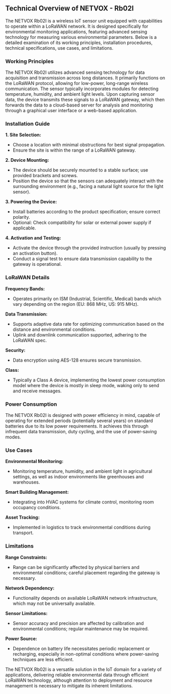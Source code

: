 ## Technical Overview of NETVOX - Rb02I

The NETVOX Rb02I is a wireless IoT sensor unit equipped with capabilities to operate within a LoRaWAN network. It is designed specifically for environmental monitoring applications, featuring advanced sensing technology for measuring various environmental parameters. Below is a detailed examination of its working principles, installation procedures, technical specifications, use cases, and limitations.

### Working Principles

The NETVOX Rb02I utilizes advanced sensing technology for data acquisition and transmission across long distances. It primarily functions on the LoRaWAN protocol, allowing for low-power, long-range wireless communication. The sensor typically incorporates modules for detecting temperature, humidity, and ambient light levels. Upon capturing sensor data, the device transmits these signals to a LoRaWAN gateway, which then forwards the data to a cloud-based server for analysis and monitoring through a graphical user interface or a web-based application.

### Installation Guide

**1. Site Selection:**
   - Choose a location with minimal obstructions for best signal propagation.
   - Ensure the site is within the range of a LoRaWAN gateway.

**2. Device Mounting:**
   - The device should be securely mounted to a stable surface; use provided brackets and screws.
   - Position the device so that the sensors can adequately interact with the surrounding environment (e.g., facing a natural light source for the light sensor).

**3. Powering the Device:**
   - Install batteries according to the product specification; ensure correct polarity.
   - Optional: Check compatibility for solar or external power supply if applicable.

**4. Activation and Testing:**
   - Activate the device through the provided instruction (usually by pressing an activation button).
   - Conduct a signal test to ensure data transmission capability to the gateway is operational.

### LoRaWAN Details

**Frequency Bands:**
   - Operates primarily on ISM (Industrial, Scientific, Medical) bands which vary depending on the region (EU: 868 MHz, US: 915 MHz).

**Data Transmission:**
   - Supports adaptive data rate for optimizing communication based on the distance and environmental conditions.
   - Uplink and downlink communication supported, adhering to the LoRaWAN spec.

**Security:**
   - Data encryption using AES-128 ensures secure transmission.

**Class:**
   - Typically a Class A device, implementing the lowest power consumption model where the device is mostly in sleep mode, waking only to send and receive messages.

### Power Consumption

The NETVOX Rb02I is designed with power efficiency in mind, capable of operating for extended periods (potentially several years) on standard batteries due to its low power requirements. It achieves this through infrequent data transmission, duty cycling, and the use of power-saving modes.

### Use Cases

**Environmental Monitoring:**
   - Monitoring temperature, humidity, and ambient light in agricultural settings, as well as indoor environments like greenhouses and warehouses.

**Smart Building Management:**
   - Integrating into HVAC systems for climate control, monitoring room occupancy conditions.

**Asset Tracking:**
   - Implemented in logistics to track environmental conditions during transport.

### Limitations

**Range Constraints:**
   - Range can be significantly affected by physical barriers and environmental conditions; careful placement regarding the gateway is necessary.

**Network Dependency:**
   - Functionality depends on available LoRaWAN network infrastructure, which may not be universally available.

**Sensor Limitations:**
   - Sensor accuracy and precision are affected by calibration and environmental conditions; regular maintenance may be required.

**Power Source:**
   - Dependence on battery life necessitates periodic replacement or recharging, especially in non-optimal conditions where power-saving techniques are less efficient.

The NETVOX Rb02I is a versatile solution in the IoT domain for a variety of applications, delivering reliable environmental data through efficient LoRaWAN technology, although attention to deployment and resource management is necessary to mitigate its inherent limitations.